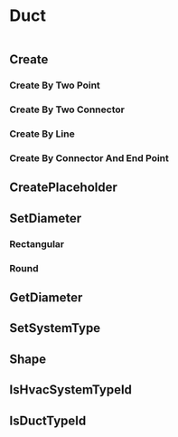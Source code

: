 # Duct

```{contents}
```

## Create

### Create By Two Point



### Create By Two Connector

### Create By Line

### Create By Connector And End Point

## CreatePlaceholder

## SetDiameter

### Rectangular

### Round

## GetDiameter

## SetSystemType

## Shape

## IsHvacSystemTypeId

## IsDuctTypeId
